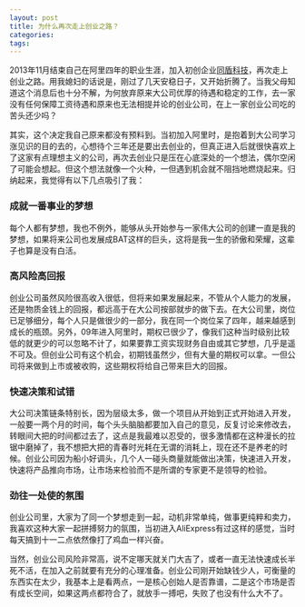 ```yaml
---
layout: post
title: 为什么再次走上创业之路？
categories:
tags:
---
```


2013年11月结束自己在阿里四年的职业生涯，加入初创企业[同盾科技](http://www.fraudmetrix.cn)，再次走上创业之路。用我媳妇的话说是，刚过了几天安稳日子，又开始折腾了。当我父母知道这个消息后也十分不解，为何放弃原来大公司优厚的待遇和稳定的工作，去一家没有任何保障工资待遇和原来也无法相提并论的创业公司，在上一家创业公司吃的苦头还少吗？

其实，这个决定我自己原来都没有预料到。当初加入阿里时，是抱着到大公司学习涨见识的目的去的，心想待个三年还是要出去创业的，但真正进入后就很快喜欢上了这家有点理想主义的公司，再次去创业只是压在心底深处的一个想法，偶尔空闲了可能会想起。但这个想法就像一个火种，一但遇到机会就不阻挡地燃烧起来。归纳起来，我觉得有以下几点吸引了我：

### 成就一番事业的梦想
每个人都有梦想，我也不例外，能够从头开始参与一家伟大公司的创建一直是我的梦想，如果将来公司也发展成BAT这样的巨头，这将是我一生的骄傲和荣耀，这辈子也算是没有白活。

### 高风险高回报
创业公司虽然风险很高收入很低，但将来如果发展起来，不管从个人能力的发展，还是物质金钱上的回报，都远高于在大公司按部就步的做下去。在大公司里，岗位已足够细分，每个人只是做很少的一部分，我在同一个岗位呆了四年，越来越感到成长的瓶颈。另外，09年进入阿里时，期权已很少了，像我们这种当时级别比较低的就更少的可以忽略不计了，如果要靠工资实现财务自由或其它梦想，几乎是遥不可及。但创业公司有这个机会，初期钱虽然少，但有大量的期权可以拿。一但公司将来做到上市或被收购，这些期权将给自己带来巨大的回报。

### 快速决策和试错
大公司决策链条特别长，因为层级太多，做一个项目从开始到正式开始进入开发，一般要一两个月的时间，每个头头脑脑都要加入自己的意见，反复讨论来修改去，转眼间大把的时间都过去了，这点是我最难以忍受的，很多激情都在这种漫长的拉锯中磨掉了，我不想把大把的青春时光耗在无谓的消耗上，现在还不是养老的时候。创业公司因为船小好调头，几个人一碰头商量就能做出决策，快速进入开发，快速将产品推向市场，让市场来检验而不是所谓的专家更不是领导的检验。

### 劲往一处使的氛围
创业公司里，大家为了同一个梦想走到一起，动机非常单纯，做事更纯粹和卖力，我喜欢这种大家一起拼搏努力的氛围，当初进入AliExpress有过这样的感觉，当时每天搞到十一二点依然像打了鸡血一样兴奋。

当然，创业公司风险非常高，说不定哪天就关门大吉了，或者一直无法快速成长半死不活，在加入之前就要有充分的心理准备。创业公司刚开始缺钱少人，可衡量的东西实在太少，我基本上是看两点，一是核心创始人是否靠谱，二是这个市场是否有成长空间，如果这两点都符合了，就放手一搏吧，失败了也没有什么大不了。
